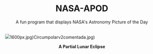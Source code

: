 <div align="center">
  <h1>
    NASA-APOD
  </h1>
</div>
  
<div align="center">
  A fun program that displays NASA's Astronomy Picture of the Day
</div>

<br>

![](https://apod.nasa.gov/apod/image/2310/PartialLunarItaly_Mezzio_5524.jpg)1600px.jpg)Circumpolarv2comentada.jpg)

<p align = "center">
  <b>A Partial Lunar Eclipse</b>
</p>
